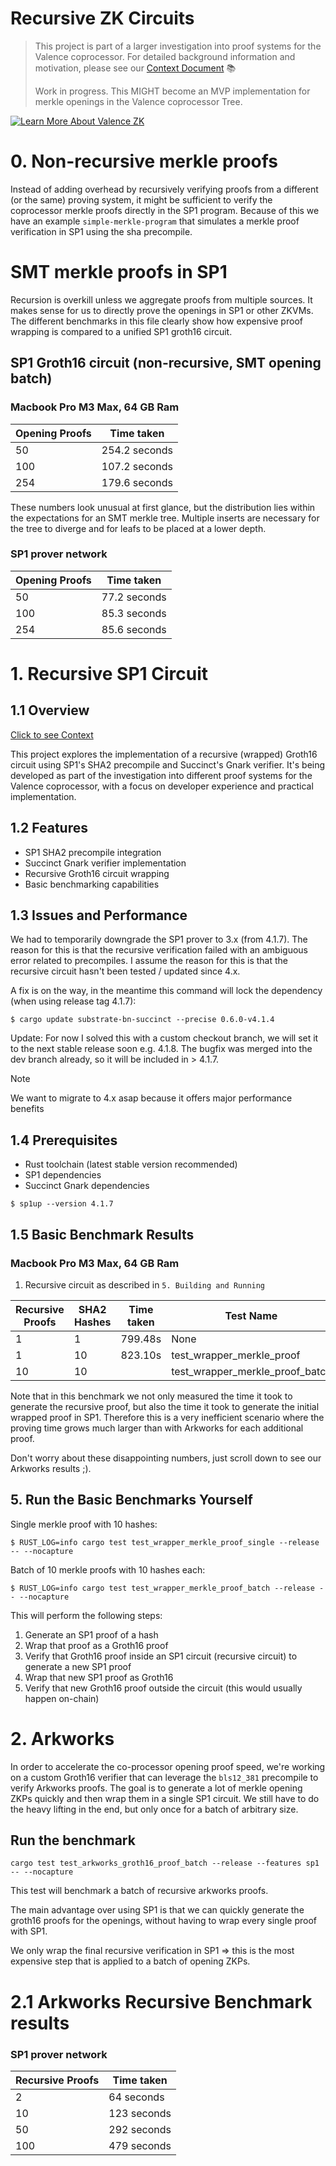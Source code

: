 # Recursive ZK Circuits

> This project is part of a larger investigation into proof systems for the Valence coprocessor. For detailed background information and motivation, please see our [Context Document](context.md) 📚
>
> Work in progress.
> This MIGHT become an MVP implementation for merkle openings
> in the Valence coprocessor Tree.

[![Learn More About Valence ZK](https://img.shields.io/badge/_Learn_More_About_Valence_ZK-2EA44F?style=for-the-badge&logo=github&logoColor=white)](context.md)

# 0. Non-recursive merkle proofs
Instead of adding overhead by recursively verifying proofs from a different (or the same) proving system,
it might be sufficient to verify the coprocessor merkle proofs directly in the SP1 program.
Because of this we have an example `simple-merkle-program` that simulates a merkle proof verification in SP1
using the sha precompile.

# SMT merkle proofs in SP1
Recursion is overkill unless we aggregate proofs from multiple sources.
It makes sense for us to directly prove the openings in SP1 or other
ZKVMs. The different benchmarks in this file clearly show
how expensive proof wrapping is compared to a unified SP1 groth16
circuit.
  
## SP1 Groth16 circuit (non-recursive, SMT opening batch)
### Macbook Pro M3 Max, 64 GB Ram
| Opening Proofs | Time taken |
|---|---|
| 50 |  254.2 seconds |
| 100 | 107.2 seconds | 
| 254 | 179.6 seconds |

These numbers look unusual at first glance,
but the distribution lies within the expectations
for an SMT merkle tree. Multiple inserts
are necessary for the tree to diverge and for leafs
to be placed at a lower depth.

### SP1 prover network
| Opening Proofs | Time taken |
|---|---|
| 50 |  77.2 seconds |
| 100 |  85.3 seconds |
| 254 |  85.6 seconds | 

# 1. Recursive SP1 Circuit

## 1.1 Overview
[Click to see Context](context.md)

This project explores the implementation of a recursive (wrapped) Groth16 circuit using SP1's SHA2 precompile and Succinct's Gnark verifier. It's being developed as part of the investigation into different proof systems for the Valence coprocessor, with a focus on developer experience and practical implementation.

## 1.2 Features

- SP1 SHA2 precompile integration
- Succinct Gnark verifier implementation
- Recursive Groth16 circuit wrapping
- Basic benchmarking capabilities


## 1.3 Issues and Performance

We had to temporarily downgrade the SP1 prover to 3.x (from 4.1.7).
The reason for this is that the recursive verification failed with an ambiguous 
error related to precompiles. I assume the reason for this is that the recursive 
circuit hasn't been tested / updated since 4.x.

A fix is on the way, in the meantime this command will lock the dependency (when using release tag 4.1.7):

```shell
$ cargo update substrate-bn-succinct --precise 0.6.0-v4.1.4
```

Update: For now I solved this with a custom checkout branch, we will set it to the next stable release soon
e.g. 4.1.8. The bugfix was merged into the dev branch already, so it will be included in > 4.1.7.

>[!NOTE]
> We want to migrate to 4.x asap because it offers major performance benefits

## 1.4 Prerequisites

- Rust toolchain (latest stable version recommended)
- SP1 dependencies
- Succinct Gnark dependencies

```shell
$ sp1up --version 4.1.7
```


## 1.5 Basic Benchmark Results
### Macbook Pro M3 Max, 64 GB Ram

1. Recursive circuit as described in `5. Building and Running`

| Recursive Proofs | SHA2 Hashes | Time taken | Test Name | 
|---|---|---|---|
| 1 | 1 | 799.48s | None |
| 1 | 10 | 823.10s | test_wrapper_merkle_proof |
| 10 | 10 |  | test_wrapper_merkle_proof_batch |

Note that in this benchmark we not only measured the time it took to generate the recursive proof,
but also the time it took to generate the initial wrapped proof in SP1. Therefore this is a very
inefficient scenario where the proving time grows much larger than with Arkworks for each additional
proof.

Don't worry about these disappointing numbers, just scroll down to see our Arkworks results ;).

## 5. Run the Basic Benchmarks Yourself

Single merkle proof with 10 hashes:

```shell
$ RUST_LOG=info cargo test test_wrapper_merkle_proof_single --release -- --nocapture
```

Batch of 10 merkle proofs with 10 hashes each:

```shell
$ RUST_LOG=info cargo test test_wrapper_merkle_proof_batch --release -- --nocapture
```

This will perform the following steps:

1. Generate an SP1 proof of a hash
2. Wrap that proof as a Groth16 proof
3. Verify that Groth16 proof inside an SP1 circuit (recursive circuit) to generate a new SP1 proof
4. Wrap that new SP1 proof as Groth16
5. Verify that new Groth16 proof outside the circuit (this would usually happen on-chain)


# 2. Arkworks 
In order to accelerate the co-processor opening proof speed, we're working on a custom Groth16 verifier
that can leverage the `bls12_381` precompile to verify Arkworks proofs. The goal is to generate a lot of
merkle opening ZKPs quickly and then wrap them in a single SP1 circuit. We still have to do the heavy lifting 
in the end, but only once for a batch of arbitrary size.


## Run the benchmark
```shell
cargo test test_arkworks_groth16_proof_batch --release --features sp1 -- --nocapture
```
This test will benchmark a batch of recursive arkworks proofs.

The main advantage over using SP1 is that we can quickly generate the groth16 proofs for the openings,
without having to wrap every single proof with SP1. 

We only wrap the final recursive verification in SP1 => this is the most expensive step that is applied
to a batch of opening ZKPs.

# 2.1 Arkworks Recursive Benchmark results

### SP1 prover network

| Recursive Proofs | Time taken |
|---|---|
| 2 | 64 seconds |
| 10 | 123 seconds |
| 50 | 292 seconds |
| 100 | 479 seconds | 